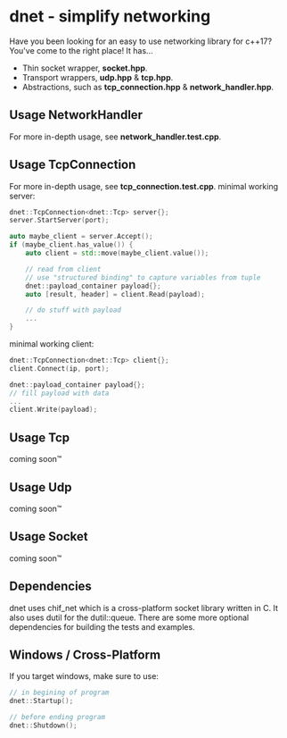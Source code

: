 # dnet - simplify networking
Have you been looking for an easy to use networking library for c++17? You've come to the right place! It has...

* Thin socket wrapper, __socket.hpp__.
* Transport wrappers, __udp.hpp__ & __tcp.hpp__.
* Abstractions, such as __tcp_connection.hpp__ & __network_handler.hpp__.

## Usage NetworkHandler
For more in-depth usage, see __network_handler.test.cpp__.

## Usage TcpConnection
For more in-depth usage, see __tcp_connection.test.cpp__.
minimal working server:
```cpp
dnet::TcpConnection<dnet::Tcp> server{};
server.StartServer(port);

auto maybe_client = server.Accept();
if (maybe_client.has_value()) {
    auto client = std::move(maybe_client.value());

    // read from client
    // use "structured binding" to capture variables from tuple
    dnet::payload_container payload{};
    auto [result, header] = client.Read(payload);

    // do stuff with payload
    ...
}
```

minimal working client:
```cpp
dnet::TcpConnection<dnet::Tcp> client{};
client.Connect(ip, port);

dnet::payload_container payload{};
// fill payload with data
...
client.Write(payload);
```

## Usage Tcp
coming soon™

## Usage Udp
coming soon™

## Usage Socket
coming soon™

## Dependencies
dnet uses chif_net which is a cross-platform socket library written in C.
It also uses dutil for the dutil::queue. There are some more optional
dependencies for building the tests and examples.

## Windows / Cross-Platform
If you target windows, make sure to use:
```cpp
// in begining of program
dnet::Startup();

// before ending program
dnet::Shutdown();
```
